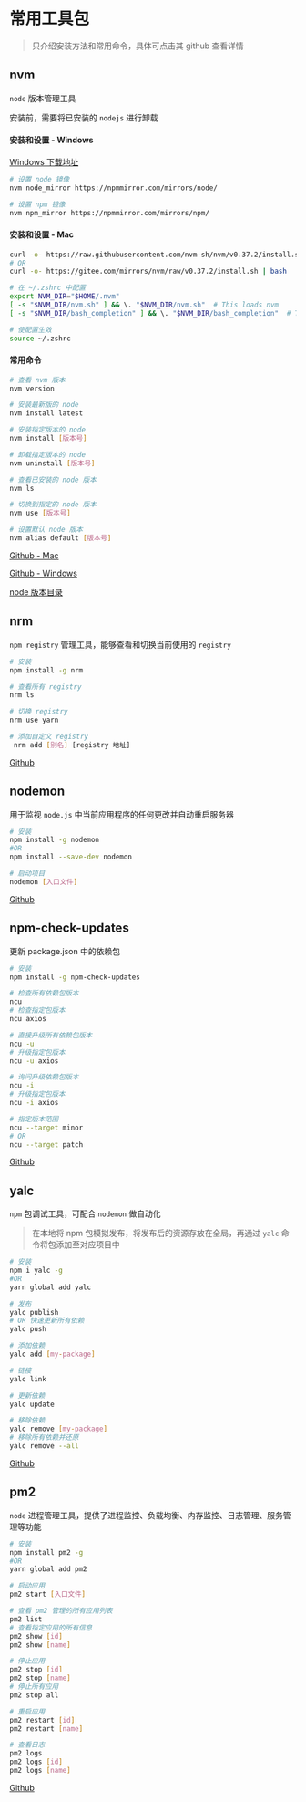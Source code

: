 # 常用工具包

> 只介绍安装方法和常用命令，具体可点击其 github 查看详情

## nvm

`node` 版本管理工具

安装前，需要将已安装的 `nodejs` 进行卸载

#### 安装和设置 - Windows

[Windows 下载地址](https://github.com/coreybutler/nvm-windows/releases)

```sh
# 设置 node 镜像
nvm node_mirror https://npmmirror.com/mirrors/node/

# 设置 npm 镜像
nvm npm_mirror https://npmmirror.com/mirrors/npm/
```

#### 安装和设置 - Mac

```sh
curl -o- https://raw.githubusercontent.com/nvm-sh/nvm/v0.37.2/install.sh | bash
# OR
curl -o- https://gitee.com/mirrors/nvm/raw/v0.37.2/install.sh | bash

# 在 ~/.zshrc 中配置
export NVM_DIR="$HOME/.nvm"
[ -s "$NVM_DIR/nvm.sh" ] && \. "$NVM_DIR/nvm.sh"  # This loads nvm
[ -s "$NVM_DIR/bash_completion" ] && \. "$NVM_DIR/bash_completion"  # This loads nvm bash_completion

# 使配置生效
source ~/.zshrc
```

#### 常用命令

```sh
# 查看 nvm 版本
nvm version

# 安装最新版的 node
nvm install latest

# 安装指定版本的 node
nvm install [版本号]

# 卸载指定版本的 node
nvm uninstall [版本号]

# 查看已安装的 node 版本
nvm ls

# 切换到指定的 node 版本
nvm use [版本号]

# 设置默认 node 版本
nvm alias default [版本号]
```

[Github - Mac](https://github.com/nvm-sh/nvm)

[Github - Windows](https://github.com/coreybutler/nvm-windows)

[node 版本目录](https://npmmirror.com/mirrors/node/)

## nrm

`npm registry` 管理工具，能够查看和切换当前使用的 `registry`

```sh
# 安装
npm install -g nrm

# 查看所有 registry
nrm ls

# 切换 registry
nrm use yarn

# 添加自定义 registry
 nrm add [别名] [registry 地址]
```

[Github](https://github.com/Pana/nrm)

## nodemon

用于监视 `node.js` 中当前应用程序的任何更改并自动重启服务器

```sh
# 安装
npm install -g nodemon
#OR
npm install --save-dev nodemon

# 启动项目
nodemon [入口文件]
```

[Github](https://github.com/remy/nodemon)

## npm-check-updates

更新 package.json 中的依赖包

```sh
# 安装
npm install -g npm-check-updates

# 检查所有依赖包版本
ncu
# 检查指定包版本
ncu axios

# 直接升级所有依赖包版本
ncu -u
# 升级指定包版本
ncu -u axios

# 询问升级依赖包版本
ncu -i
# 升级指定包版本
ncu -i axios

# 指定版本范围
ncu --target minor
# OR
ncu --target patch
```

[Github](https://github.com/tjunnone/npm-check-updates)

## yalc

`npm` 包调试工具，可配合 `nodemon` 做自动化

> 在本地将 npm 包模拟发布，将发布后的资源存放在全局，再通过 `yalc` 命令将包添加至对应项目中

```sh
# 安装
npm i yalc -g
#OR
yarn global add yalc

# 发布
yalc publish
# OR 快速更新所有依赖
yalc push

# 添加依赖
yalc add [my-package]

# 链接
yalc link

# 更新依赖
yalc update

# 移除依赖
yalc remove [my-package]
# 移除所有依赖并还原
yalc remove --all
```

[Github](https://github.com/wclr/yalc)

## pm2

`node` 进程管理工具，提供了进程监控、负载均衡、内存监控、日志管理、服务管理等功能

```sh
# 安装
npm install pm2 -g
#OR
yarn global add pm2

# 启动应用
pm2 start [入口文件]

# 查看 pm2 管理的所有应用列表
pm2 list
# 查看指定应用的所有信息
pm2 show [id]
pm2 show [name]

# 停止应用
pm2 stop [id]
pm2 stop [name]
# 停止所有应用
pm2 stop all

# 重启应用
pm2 restart [id]
pm2 restart [name]

# 查看日志
pm2 logs
pm2 logs [id]
pm2 logs [name]
```

[Github](https://github.com/Unitech/pm2)
